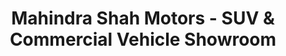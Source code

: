 ---
title: "Mahindra Shah Motors - SUV & Commercial Vehicle Showroom"
url: /gulbarga/mahindra-shah-motors-suv-und-commercial-vehicle-showroom/
shop: Autohaus
---